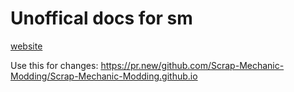# Unoffical docs for sm
[website](https://Scrap-Mechanic-Modding.github.io)

Use this for changes:
https://pr.new/github.com/Scrap-Mechanic-Modding/Scrap-Mechanic-Modding.github.io
